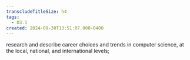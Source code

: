 ```yaml
---
transcludeTitleSize: h4
tags:
  - D3.1
created: 2024-09-30T13:51:07.000-0400
---
```

research and describe career choices and trends in computer science, at the local, national, and international levels;